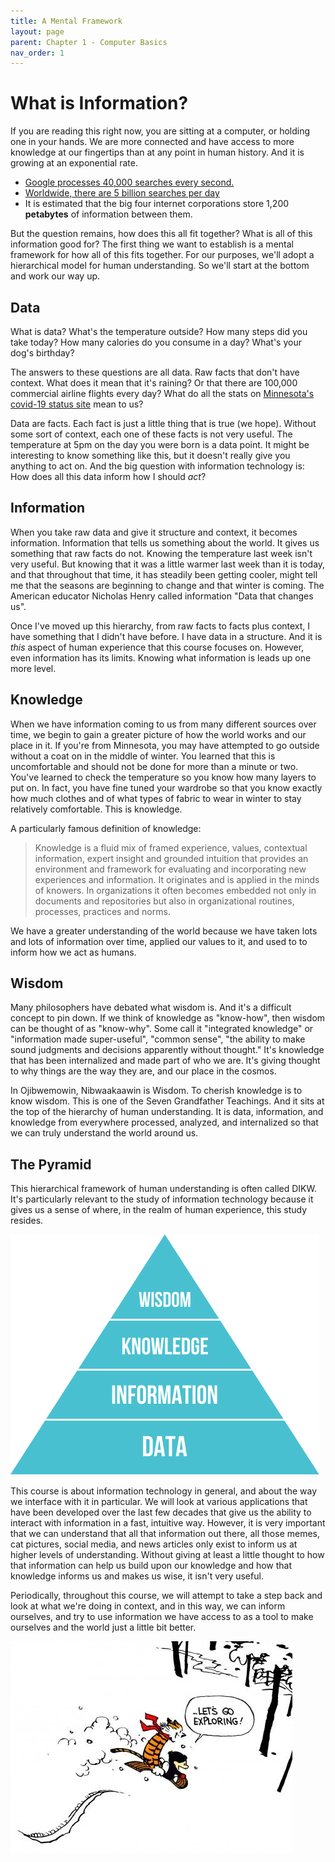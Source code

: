 ```yaml
---
title: A Mental Framework
layout: page
parent: Chapter 1 - Computer Basics
nav_order: 1
---
```


What is Information?
====================

If you are reading this right now, you are sitting at a computer, or holding one in your hands. We are more connected and have access to more knowledge at our fingertips than at any point in human history. And it is growing at an exponential rate.

* [Google processes 40,000 searches every second.](https://www.internetlivestats.com/google-search-statistics/)
* [Worldwide, there are 5 billion searches per day](http://www.smartinsights.com/search-engine-marketing/search-engine-statistics/)
* It is estimated that the big four internet corporations store 1,200 **petabytes** of information between them.

But the question remains, how does this all fit together? What is all of this information good for? The first thing we want to establish is a mental framework for how all of this fits together. For our purposes, we'll adopt a hierarchical model for human understanding. So we'll start at the bottom and work our way up.

## Data

What is data? What's the temperature outside? How many steps did you take today? How many calories do you consume in a day? What's your dog's birthday?

The answers to these questions are all data. Raw facts that don't have context. What does it mean that it's raining? Or that there are 100,000 commercial airline flights every day? What do all the stats on [Minnesota's covid-19 status site](https://www.health.state.mn.us/diseases/coronavirus/situation.html) mean to us?

Data are facts. Each fact is just a little thing that is true (we hope). Without some sort of context, each one of these facts is not very useful. The temperature at 5pm on the day you were born is a data point. It might be interesting to know something like this, but it doesn't really give you anything to act on. And the big question with information technology is: How does all this data inform how I should _act_?

## Information

When you take raw data and give it structure and context, it becomes information. Information that tells us something about the world. It gives us something that raw facts do not. Knowing the temperature last week isn't very useful. But knowing that it was a little warmer last week than it is today, and that throughout that time, it has steadily been getting cooler, might tell me that the seasons are beginning to change and that winter is coming. The American educator Nicholas Henry called information "Data that changes us".

Once I've moved up this hierarchy, from raw facts to facts plus context, I have something that I didn't have before. I have data in a structure. And it is *this* aspect of human experience that this course focuses on. However, even information has its limits. Knowing what information is leads up one more level.

## Knowledge

When we have information coming to us from many different sources over time, we begin to gain a greater picture of how the world works and our place in it. If you're from Minnesota, you may have attempted to go outside without a coat on in the middle of winter. You learned that this is uncomfortable and should not be done for more than a minute or two. You've learned to check the temperature so you know how many layers to put on. In fact, you have fine tuned your wardrobe so that you know exactly how much clothes and of what types of fabric to wear in winter to stay relatively comfortable. This is knowledge.

A particularly famous definition of knowledge:

> Knowledge is a fluid mix of framed experience, values, contextual information, expert insight and grounded intuition that provides an environment and framework for evaluating and incorporating new experiences and information. It originates and is applied in the minds of knowers. In organizations it often becomes embedded not only in documents and repositories but also in organizational routines, processes, practices and norms.

We have a greater understanding of the world because we have taken lots and lots of information over time, applied our values to it, and used to to inform how we act as humans.

## Wisdom

Many philosophers have debated what wisdom is. And it's a difficult concept to pin down. If we think of knowledge as "know-how", then wisdom can be thought of as "know-why". Some call it "integrated knowledge" or "information made super-useful", "common sense", "the ability to make sound judgments and decisions apparently without thought." It's knowledge that has been internalized and made part of who we are. It's giving thought to why things are the way they are, and our place in the cosmos.

In Ojibwemowin, Nibwaakaawin is Wisdom. To cherish knowledge is to know wisdom. This is one of the Seven Grandfather Teachings. And it sits at the top of the hierarchy of human understanding. It is data, information, and knowledge from everywhere processed, analyzed, and internalized so that we can truly understand the world around us.

## The Pyramid

This hierarchical framework of human understanding is often called DIKW. It's particularly relevant to the study of information technology because it gives us a sense of where, in the realm of human experience, this study resides.

 ![DIKW Pyramid](images/dikw.png)

This course is about information technology in general, and about the way we interface with it in particular. We will look at various applications that have been developed over the last few decades that give us the ability to interact with information in a fast, intuitive way. However, it is very important that we can understand that all that information out there, all those memes, cat pictures, social media, and news articles only exist to inform us at higher levels of understanding. Without giving at least a little thought to how that information can help us build upon our knowledge and how that knowledge informs us and makes us wise, it isn't very useful.

Periodically, throughout this course, we will attempt to take a step back and look at what we're doing in context, and in this way, we can inform ourselves, and try to use information we have access to as a tool to make ourselves and the world just a little bit better.

![Exploring](images/exploring.jpg)
